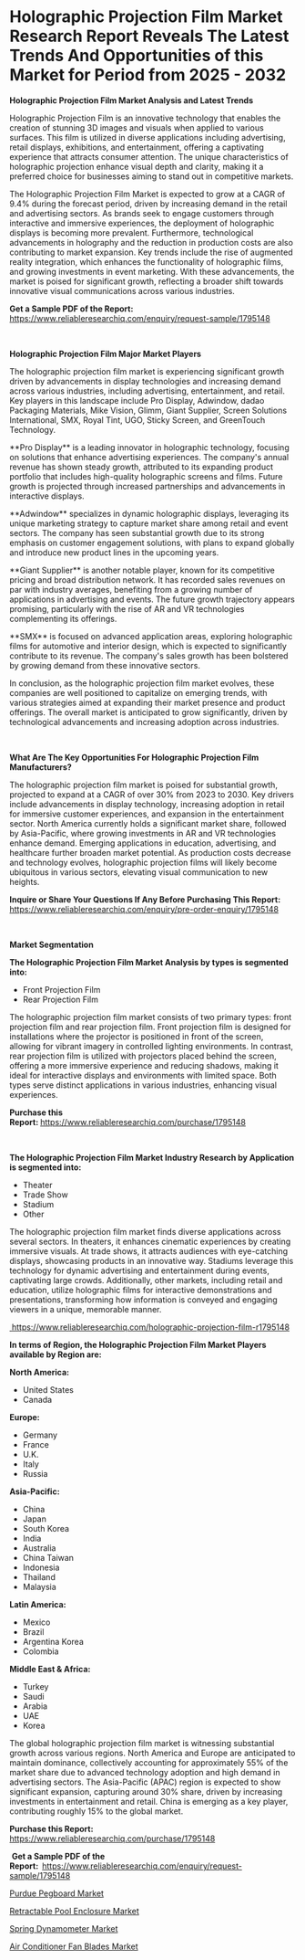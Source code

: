 <p><h1>Holographic Projection Film Market Research Report Reveals The Latest Trends And Opportunities of this Market for Period from 2025 - 2032</h1></p><p><strong>Holographic Projection Film Market Analysis and Latest Trends</strong></p>
<p><p>Holographic Projection Film is an innovative technology that enables the creation of stunning 3D images and visuals when applied to various surfaces. This film is utilized in diverse applications including advertising, retail displays, exhibitions, and entertainment, offering a captivating experience that attracts consumer attention. The unique characteristics of holographic projection enhance visual depth and clarity, making it a preferred choice for businesses aiming to stand out in competitive markets.</p><p>The Holographic Projection Film Market is expected to grow at a CAGR of 9.4% during the forecast period, driven by increasing demand in the retail and advertising sectors. As brands seek to engage customers through interactive and immersive experiences, the deployment of holographic displays is becoming more prevalent. Furthermore, technological advancements in holography and the reduction in production costs are also contributing to market expansion. Key trends include the rise of augmented reality integration, which enhances the functionality of holographic films, and growing investments in event marketing. With these advancements, the market is poised for significant growth, reflecting a broader shift towards innovative visual communications across various industries.</p></p>
<p><strong>Get a Sample PDF of the Report:&nbsp;</strong> <a href="https://www.reliableresearchiq.com/enquiry/request-sample/1795148?utm_campaign=1119&utm_medium=2&utm_source=Github&utm_content=ia&utm_term=07022025&utm_id=holographic-projection-film">https://www.reliableresearchiq.com/enquiry/request-sample/1795148</a></p>
<p>&nbsp;</p>
<p><strong>Holographic Projection Film Major Market Players</strong></p>
<p><p>The holographic projection film market is experiencing significant growth driven by advancements in display technologies and increasing demand across various industries, including advertising, entertainment, and retail. Key players in this landscape include Pro Display, Adwindow, dadao Packaging Materials, Mike Vision, Glimm, Giant Supplier, Screen Solutions International, SMX, Royal Tint, UGO, Sticky Screen, and GreenTouch Technology.</p><p>**Pro Display** is a leading innovator in holographic technology, focusing on solutions that enhance advertising experiences. The company's annual revenue has shown steady growth, attributed to its expanding product portfolio that includes high-quality holographic screens and films. Future growth is projected through increased partnerships and advancements in interactive displays.</p><p>**Adwindow** specializes in dynamic holographic displays, leveraging its unique marketing strategy to capture market share among retail and event sectors. The company has seen substantial growth due to its strong emphasis on customer engagement solutions, with plans to expand globally and introduce new product lines in the upcoming years.</p><p>**Giant Supplier** is another notable player, known for its competitive pricing and broad distribution network. It has recorded sales revenues on par with industry averages, benefiting from a growing number of applications in advertising and events. The future growth trajectory appears promising, particularly with the rise of AR and VR technologies complementing its offerings.</p><p>**SMX** is focused on advanced application areas, exploring holographic films for automotive and interior design, which is expected to significantly contribute to its revenue. The company's sales growth has been bolstered by growing demand from these innovative sectors.</p><p>In conclusion, as the holographic projection film market evolves, these companies are well positioned to capitalize on emerging trends, with various strategies aimed at expanding their market presence and product offerings. The overall market is anticipated to grow significantly, driven by technological advancements and increasing adoption across industries.</p></p>
<p>&nbsp;</p>
<p><strong>What Are The Key Opportunities For Holographic Projection Film Manufacturers?</strong></p>
<p><p>The holographic projection film market is poised for substantial growth, projected to expand at a CAGR of over 30% from 2023 to 2030. Key drivers include advancements in display technology, increasing adoption in retail for immersive customer experiences, and expansion in the entertainment sector. North America currently holds a significant market share, followed by Asia-Pacific, where growing investments in AR and VR technologies enhance demand. Emerging applications in education, advertising, and healthcare further broaden market potential. As production costs decrease and technology evolves, holographic projection films will likely become ubiquitous in various sectors, elevating visual communication to new heights.</p></p>
<p><strong>Inquire or Share Your Questions If Any Before Purchasing This Report:</strong> <a href="https://www.reliableresearchiq.com/enquiry/pre-order-enquiry/1795148?utm_campaign=1119&utm_medium=2&utm_source=Github&utm_content=ia&utm_term=07022025&utm_id=holographic-projection-film">https://www.reliableresearchiq.com/enquiry/pre-order-enquiry/1795148</a></p>
<p>&nbsp;</p>
<p><strong>Market Segmentation</strong></p>
<p><strong>The Holographic Projection Film Market Analysis by types is segmented into:</strong></p>
<p><ul><li>Front Projection Film</li><li>Rear Projection Film</li></ul></p>
<p><p>The holographic projection film market consists of two primary types: front projection film and rear projection film. Front projection film is designed for installations where the projector is positioned in front of the screen, allowing for vibrant imagery in controlled lighting environments. In contrast, rear projection film is utilized with projectors placed behind the screen, offering a more immersive experience and reducing shadows, making it ideal for interactive displays and environments with limited space. Both types serve distinct applications in various industries, enhancing visual experiences.</p></p>
<p><strong>Purchase this Report:&nbsp;</strong><a href="https://www.reliableresearchiq.com/purchase/1795148?utm_campaign=1119&utm_medium=2&utm_source=Github&utm_content=ia&utm_term=07022025&utm_id=holographic-projection-film">https://www.reliableresearchiq.com/purchase/1795148</a></p>
<p>&nbsp;</p>
<p><strong>The Holographic Projection Film Market Industry Research by Application is segmented into:</strong></p>
<p><ul><li>Theater</li><li>Trade Show</li><li>Stadium</li><li>Other</li></ul></p>
<p><p>The holographic projection film market finds diverse applications across several sectors. In theaters, it enhances cinematic experiences by creating immersive visuals. At trade shows, it attracts audiences with eye-catching displays, showcasing products in an innovative way. Stadiums leverage this technology for dynamic advertising and entertainment during events, captivating large crowds. Additionally, other markets, including retail and education, utilize holographic films for interactive demonstrations and presentations, transforming how information is conveyed and engaging viewers in a unique, memorable manner.</p></p>
<p><a href="https://www.reliableresearchiq.com/holographic-projection-film-r1795148?utm_campaign=1119&utm_medium=2&utm_source=Github&utm_content=ia&utm_term=07022025&utm_id=holographic-projection-film">&nbsp;https://www.reliableresearchiq.com/holographic-projection-film-r1795148</a></p>
<p><strong>In terms of Region, the Holographic Projection Film Market Players available by Region are:</strong></p>
<p>
    <p> <strong> North America: </strong>
        <ul>
            <li>United States</li>
            <li>Canada</li>
        </ul>
        </p> 
    <p> <strong> Europe: </strong>
        <ul>
            <li>Germany</li>
            <li>France</li>
            <li>U.K.</li>
            <li>Italy</li>
            <li>Russia</li>
        </ul>
        </p> 
    <p> <strong> Asia-Pacific: </strong>
        <ul>
            <li>China</li>
            <li>Japan</li>
            <li>South Korea</li>
            <li>India</li>
            <li>Australia</li>
            <li>China Taiwan</li>
            <li>Indonesia</li>
            <li>Thailand</li>
            <li>Malaysia</li>
        </ul>
        </p> 
    <p> <strong> Latin America: </strong>
        <ul>
            <li>Mexico</li>
            <li>Brazil</li>
            <li>Argentina Korea</li>
            <li>Colombia</li>
        </ul>
        </p> 
    <p> <strong> Middle East & Africa: </strong>
        <ul>
            <li>Turkey</li>
            <li>Saudi</li>
            <li>Arabia</li>
            <li>UAE</li>
            <li>Korea</li>
        </ul>
    </p>
    </p>
<p><p>The global holographic projection film market is witnessing substantial growth across various regions. North America and Europe are anticipated to maintain dominance, collectively accounting for approximately 55% of the market share due to advanced technology adoption and high demand in advertising sectors. The Asia-Pacific (APAC) region is expected to show significant expansion, capturing around 30% share, driven by increasing investments in entertainment and retail. China is emerging as a key player, contributing roughly 15% to the global market.</p></p>
<p><strong>Purchase this Report: </strong><a href="https://www.reliableresearchiq.com/purchase/1795148?utm_campaign=1119&utm_medium=2&utm_source=Github&utm_content=ia&utm_term=07022025&utm_id=holographic-projection-film">https://www.reliableresearchiq.com/purchase/1795148</a></p>
<p>&nbsp;<strong>Get a Sample PDF of the Report:&nbsp;&nbsp;</strong><a href="https://www.reliableresearchiq.com/enquiry/request-sample/1795148?utm_campaign=1119&utm_medium=2&utm_source=Github&utm_content=ia&utm_term=07022025&utm_id=holographic-projection-film">https://www.reliableresearchiq.com/enquiry/request-sample/1795148</a></p>
<p><strong></strong></p>
<p><p><a href="https://github.com/manatatonkes/Market-Research-Report-List-1/blob/main/purdue-pegboard-market.md?utm_campaign=1119&utm_medium=2&utm_source=Github&utm_content=ia&utm_term=07022025&utm_id=holographic-projection-film">Purdue Pegboard Market</a></p><p><a href="https://github.com/plawragarile/Market-Research-Report-List-1/blob/main/retractable-pool-enclosure-market.md?utm_campaign=1119&utm_medium=2&utm_source=Github&utm_content=ia&utm_term=07022025&utm_id=holographic-projection-film">Retractable Pool Enclosure Market</a></p><p><a href="https://github.com/toqiourir/Market-Research-Report-List-1/blob/main/spring-dynamometer-market.md?utm_campaign=1119&utm_medium=2&utm_source=Github&utm_content=ia&utm_term=07022025&utm_id=holographic-projection-film">Spring Dynamometer Market</a></p><p><a href="https://github.com/zilelimarawa/Market-Research-Report-List-1/blob/main/air-conditioner-fan-blades-market.md?utm_campaign=1119&utm_medium=2&utm_source=Github&utm_content=ia&utm_term=07022025&utm_id=holographic-projection-film">Air Conditioner Fan Blades Market</a></p></p>